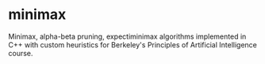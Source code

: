 # minimax
Minimax, alpha-beta pruning, expectiminimax algorithms implemented in C++ with custom heuristics for Berkeley's Principles of Artificial Intelligence course.
